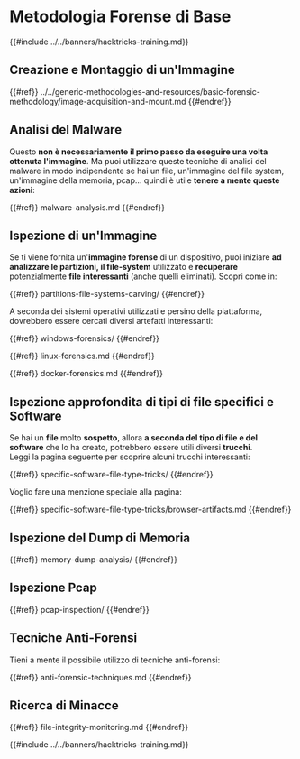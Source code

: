 # Metodologia Forense di Base

{{#include ../../banners/hacktricks-training.md}}

## Creazione e Montaggio di un'Immagine

{{#ref}}
../../generic-methodologies-and-resources/basic-forensic-methodology/image-acquisition-and-mount.md
{{#endref}}

## Analisi del Malware

Questo **non è necessariamente il primo passo da eseguire una volta ottenuta l'immagine**. Ma puoi utilizzare queste tecniche di analisi del malware in modo indipendente se hai un file, un'immagine del file system, un'immagine della memoria, pcap... quindi è utile **tenere a mente queste azioni**:

{{#ref}}
malware-analysis.md
{{#endref}}

## Ispezione di un'Immagine

Se ti viene fornita un'**immagine forense** di un dispositivo, puoi iniziare **ad analizzare le partizioni, il file-system** utilizzato e **recuperare** potenzialmente **file interessanti** (anche quelli eliminati). Scopri come in:

{{#ref}}
partitions-file-systems-carving/
{{#endref}}

A seconda dei sistemi operativi utilizzati e persino della piattaforma, dovrebbero essere cercati diversi artefatti interessanti:

{{#ref}}
windows-forensics/
{{#endref}}

{{#ref}}
linux-forensics.md
{{#endref}}

{{#ref}}
docker-forensics.md
{{#endref}}

## Ispezione approfondita di tipi di file specifici e Software

Se hai un **file** molto **sospetto**, allora **a seconda del tipo di file e del software** che lo ha creato, potrebbero essere utili diversi **trucchi**.\
Leggi la pagina seguente per scoprire alcuni trucchi interessanti:

{{#ref}}
specific-software-file-type-tricks/
{{#endref}}

Voglio fare una menzione speciale alla pagina:

{{#ref}}
specific-software-file-type-tricks/browser-artifacts.md
{{#endref}}

## Ispezione del Dump di Memoria

{{#ref}}
memory-dump-analysis/
{{#endref}}

## Ispezione Pcap

{{#ref}}
pcap-inspection/
{{#endref}}

## **Tecniche Anti-Forensi**

Tieni a mente il possibile utilizzo di tecniche anti-forensi:

{{#ref}}
anti-forensic-techniques.md
{{#endref}}

## Ricerca di Minacce

{{#ref}}
file-integrity-monitoring.md
{{#endref}}

{{#include ../../banners/hacktricks-training.md}}
